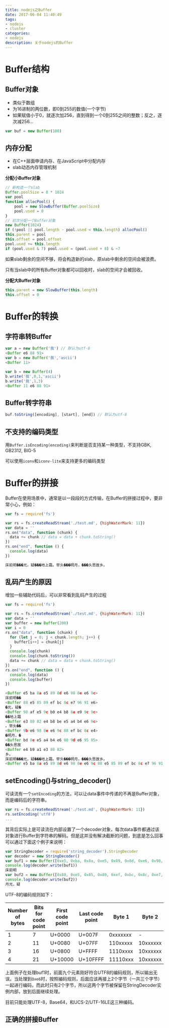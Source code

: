```yaml
---
title: nodejs之Buffer
date: 2017-06-04 11:40:49
tags:
- nodejs
- cluster
categories:
- nodejs
description: 关于nodejs的Buffer
---
```


# Buffer结构
## Buffer对象
* 类似于数组
* 为16进制的两位数，即0到255的数值(一个字节)
* 如果赋值小于0，就逐次加256，直到得到一个0到255之间的整数；反之，逐次减256...

```javascript
var buf = new Buffer(100)
```

## 内存分配
* 在C++层面申请内存、在JavaScript中分配内存
* slab动态内存管理机制

**分配小Buffer对象**

```javascript
// 新构造一个slab
Buffer.poolSize = 8 * 1024
var pool
function allocPool() {
	pool = new SlowBuffer(Buffer.poolSize)
	pool.used = 0
}
// 初次分配一个Buffer对象
new Buffer(1024)
if (!pool || pool.length - pool.used < this.length) allocPool()
this.parent = pool
this.offset = pool.offset
pool.used += this.length
if (pool.used & 7) pool.used = (pool.used + 8) & ~7
```

如果slab剩余的空间不够，将会构造新的slab，原slab中剩余的空间会被浪费。

只有当slab中的所有Buffer对象都可以回收时，slab的空间才会被回收。

**分配大Buffer对象**

```javascript
this.parent = new SlowBuffer(this.length)
this.offset = 0
```

# Buffer的转换
## 字符串转Buffer
```javascript
var a = new Buffer('我') // 默认为utf-8
<Buffer e6 88 91>
var b = new Buffer('我','ascii')
<Buffer 11>
```

```javascript
var b = new Buffer(4)
b.write('我',0,1,'ascii')
b.write('我',1,3)
<Buffer 11 e6 88 91>
```

## Buffer转字符串
```javascript
buf.toString([encoding], [start], [end]) // 默认为utf-8
```

## 不支持的编码类型
用``Buffer.isEncoding(encoding)``来判断是否支持某一种类型，不支持GBK, GB2312, BIG-5

可以使用``iconv``和``iconv-lite``来支持更多的编码类型

# Buffer的拼接
Buffer在使用场景中，通常是以一段段的方式传输，在Buffer的拼接过程中，要非常小心，例如：

```javascript
var fs = require('fs')

var rs = fs.createReadStream('./test.md', {highWaterMark: 11})
var data = ''
rs.on("data", function (chunk) {
  data += chunk // data = data + chunk.toString()
})
rs.on("end", function () {
  console.log(data)
})

床前明���光，疑���地上霜。举头���明月，���头思故乡。
```

## 乱码产生的原因
增加一些辅助代码后，可以非常看到乱码产生的过程
```javascript
var fs = require('fs')

var rs = fs.createReadStream('./test.md', {highWaterMark: 11})
var data = ''
var buffer = new Buffer(200)
var i = 0
rs.on("data", function (chunk) {
  for (let j = 0; j < chunk.length; j++) {
    buffer[i++] = chunk[j]
  }
  console.log(chunk)
  console.log(chunk.toString())
  data += chunk // data = data + chunk.toString()
})
rs.on("end", function () {
  console.log(data)
  console.log(buffer)
})

<Buffer e5 ba 8a e5 89 8d e6 98 8e e6 9c>
床前明��
<Buffer 88 e5 85 89 ef bc 8c e7 96 91 e6>
�光，疑�
<Buffer 98 af e5 9c b0 e4 b8 8a e9 9c 9c>
��地上霜
<Buffer e3 80 82 e4 b8 be e5 a4 b4 e6 9c>
。举头��
<Buffer 9b e6 98 8e e6 9c 88 ef bc 8c e4>
�明月，�
<Buffer bd 8e e5 a4 b4 e6 80 9d e6 95 85>
��头思故
<Buffer e4 b9 a1 e3 80 82>
乡。
床前明���光，疑���地上霜。举头���明月，���头思故乡。
<Buffer e5 ba 8a e5 89 8d e6 98 8e e6 9c 88 e5 85 89 ef bc 8c e7 96 91 e6 98 af e5 9c b0 e4 b8 8a e9 9c 9c e3 80 82 e4 b8 be e5 a4 b4 e6 9c 9b e6 98 8e e6 9c ... >
```
## setEncoding()与string_decoder()
可读流有一个``setEncoding``的方法，可以让data事件中传递的不再是Buffer对象，而是编码后的字符串。

```javascript
var rs = fs.createReadStream('./test.md', {highWaterMark: 11})
rs.setEncoding('utf8')
...
```

其背后实际上是可读流在内部设置了一个decoder对象，每次data事件都通过该对象进行Buffer到字符串的解码。但是这并没有解决截断的问题，到底是怎么回事可以通过下面这个例子来说明：

```javascript
var StringDecoder = require('string_decoder').StringDecoder
var decoder = new StringDecoder()
var buf1 = new Buffer([0xe5, 0xba, 0x8a, 0xe5, 0x89, 0x8d, 0xe6, 0x98, 0x8e, 0xe6, 0x9c])
console.log(decoder.write(buf1))
床前明
var buf2 = new Buffer([0x88, 0xe5, 0x85, 0x89, 0xef, 0xbc, 0x8c, 0xe7, 0x896, 0x91, 0xe6])
console.log(decoder.write(buf2))
月光，疑
```

UTF-8的编码规则如下：

Number of bytes|Bits for code point|First code point|Last code point|Byte 1|Byte 2|	Byte 3|Byte 4
---|---|---|---|---|---|---|---
1|7|U+0000|U+007F|0xxxxxxx|-|-|-			
2|11|U+0080|U+07FF|110xxxxx|10xxxxxx|-|-
3|16|U+0800|U+FFFF|1110xxxx|10xxxxxx|10xxxxxx|-
4|21|U+10000|U+10FFFF|11110xxx|10xxxxxx|10xxxxxx|10xxxxxx

上面例子在处理buf1时，前面九个元素刚好符合UTF8的编码规则，所以输出无误。当处理到``Oxe6``时，按照编码规则，后面应该再接上2个字节（一共三个字节）一起进行编码，而此时只有2个字节，所以这两个字节被保留在StringDecoder实例内部，放到后面继续处理。

目前只能处理UTF-8，Base64，和UCS-2/UTF-16LE这三种编码。

## 正确的拼接Buffer

